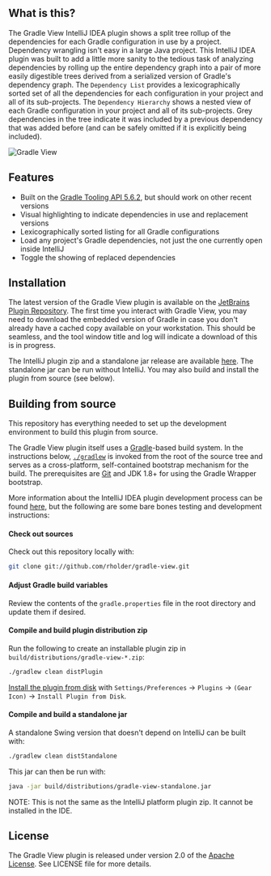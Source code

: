 ## What is this?
The Gradle View IntelliJ IDEA plugin shows a split tree rollup of the dependencies for each Gradle configuration in use
by a project. Dependency wrangling isn't easy in a large Java project. This IntelliJ IDEA plugin was built to add a little more sanity
to the tedious task of analyzing dependencies by rolling up the entire dependency graph into a pair of more easily
digestible trees derived from a serialized version of Gradle's dependency graph. The `Dependency List` provides a
lexicographically sorted set of all the dependencies for each configuration in your project and all of its sub-projects.
The `Dependency Hierarchy` shows a nested view of each Gradle configuration in your project and all of its sub-projects.
Grey dependencies in the tree indicate it was included by a previous dependency that was added before (and can be safely
omitted if it is explicitly being included).

![Gradle View](http://plugins.jetbrains.com/files/7150/screenshot_14710.png)

## Features
 * Built on the [Gradle Tooling API 5.6.2](https://docs.gradle.org/5.6.2/userguide/embedding.html), but should work on other recent versions
 * Visual highlighting to indicate dependencies in use and replacement versions
 * Lexicographically sorted listing for all Gradle configurations
 * Load any project's Gradle dependencies, not just the one currently open inside IntelliJ
 * Toggle the showing of replaced dependencies

## Installation
The latest version of the Gradle View plugin is available on the
[JetBrains Plugin Repository](http://plugins.jetbrains.com/). The first time you interact with Gradle View, you may
need to download the embedded version of Gradle in case you don't already have a cached copy available on your
workstation. This should be seamless, and the tool window title and log will indicate a download of this is in progress.

The IntelliJ plugin zip and a standalone jar release are available [here](https://github.com/rholder/gradle-view/releases).
The standalone jar can be run without IntelliJ. You may also build and install the plugin from source (see below).

## Building from source
This repository has everything needed to set up the development environment to build this plugin from source.

The Gradle View plugin itself uses a [Gradle](http://gradle.org)-based build system. In the instructions
below, [`./gradlew`](http://vimeo.com/34436402) is invoked from the root of the source tree and serves as
a cross-platform, self-contained bootstrap mechanism for the build. The prerequisites are
[Git](https://help.github.com/articles/set-up-git) and JDK 1.8+ for using the Gradle Wrapper bootstrap.

More information about the IntelliJ IDEA plugin development process can be found
[here](https://www.jetbrains.org/intellij/sdk/docs/tutorials/build_system/gradle_guide.html#overview-of-the-intellij-idea-gradle-plugin),
but the following are some bare bones testing and development instructions:

#### Check out sources
Check out this repository locally with:
```bash
git clone git://github.com/rholder/gradle-view.git
```

#### Adjust Gradle build variables
Review the contents of the `gradle.properties` file in the root directory and update them if desired.

#### Compile and build plugin distribution zip
Run the following to create an installable plugin zip in `build/distributions/gradle-view-*.zip`:
```bash
./gradlew clean distPlugin
```
[Install the plugin from disk](https://www.jetbrains.com/help/idea/managing-plugins.html) with `Settings/Preferences` -> `Plugins` -> `(Gear Icon)` -> `Install Plugin from Disk`.

#### Compile and build a standalone jar
A standalone Swing version that doesn't depend on IntelliJ can be built with:
```bash
./gradlew clean distStandalone
```
This jar can then be run with:
```bash
java -jar build/distributions/gradle-view-standalone.jar
```
NOTE: This is not the same as the IntelliJ platform plugin zip. It cannot be installed in the IDE.

## License
The Gradle View plugin is released under version 2.0 of the
[Apache License](http://www.apache.org/licenses/LICENSE-2.0). See LICENSE file for more details.
